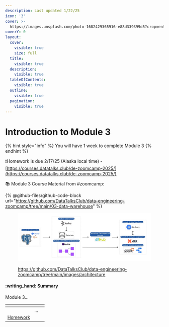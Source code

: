 ```yaml
---
description: Last updated 1/22/25
icon: '3'
cover: >-
  https://images.unsplash.com/photo-1682429365916-e88d339399d5?crop=entropy&cs=srgb&fm=jpg&ixid=M3wxOTcwMjR8MHwxfHNlYXJjaHwyfHxudW1iZXIlMjAzfGVufDB8fHx8MTczNzYwNDg0N3ww&ixlib=rb-4.0.3&q=85
coverY: 0
layout:
  cover:
    visible: true
    size: full
  title:
    visible: true
  description:
    visible: true
  tableOfContents:
    visible: true
  outline:
    visible: true
  pagination:
    visible: true
---
```


# Introduction to Module 3

{% hint style="info" %}
You will have 1 week to complete Module 3
{% endhint %}

:exclamation:Homework is due 2/17/25 (Alaska local time) -  [https://courses.datatalks.club/de-zoomcamp-2025/](https://courses.datatalks.club/de-zoomcamp-2025/)

:books: Module 3 Course Material from #zoomcamp:

{% @github-files/github-code-block url="https://github.com/DataTalksClub/data-engineering-zoomcamp/tree/main/03-data-warehouse" %}

<figure><img src="../.gitbook/assets/arch_v4_workshops (1).jpg" alt=""><figcaption><p><a href="https://github.com/DataTalksClub/data-engineering-zoomcamp/tree/main/images/architecture">https://github.com/DataTalksClub/data-engineering-zoomcamp/tree/main/images/architecture</a></p></figcaption></figure>

#### :writing\_hand: Summary

Module 3...

<table data-view="cards"><thead><tr><th></th><th></th><th></th></tr></thead><tbody><tr><td></td><td>...</td><td></td></tr><tr><td><a href="homework.md">Homework</a></td><td></td><td></td></tr></tbody></table>
